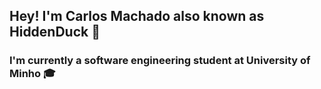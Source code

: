 ## Hey! I'm Carlos Machado also known as HiddenDuck 🦆

### I'm currently a software engineering student at University of Minho 🎓

